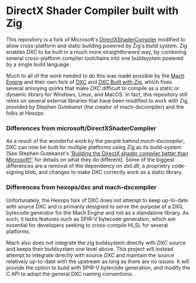 # DirectX Shader Compiler built with Zig

This repository is a fork of Microsoft's [DirectXShaderCompiler](https://github.com/microsoft/DirectXShaderCompiler) modified to allow cross-platform and static building powered by Zig's build system. Zig enables _DXC_ to be built in a much more straightforward way, by combining several cross-platform compiler toolchains into one buildsystem powered by a single build language.<br> 

Much to all of the work needed to do this was made possible by the [Mach Engine](https://github.com/hexops/mach) and their own fork of [DXC](https://github.com/hexops/DirectXShaderCompiler) and [DXC Built with Zig](https://github.com/hexops/mach-dxcompiler), which fixes several annoying quirks that make _DXC_ difficult to compile as a static or dynamic library for Windows, Linux, and MacOS. In fact, this repository still relies on several external libraries that have been modified to work with Zig, provided by Stephen Gutekanst (the creator of mach-dxcompiler) and the folks at Hexops. 

### Differences from microsoft/DirectXShaderCompiler

As a result of the wonderful work by the people behind _mach-dxcompiler_, DXC can now be built for multiple platforms using Zig as its build-system (See Stephen Gutekanst's ['Building the DirectX shader compiler better than Microsoft?'](https://devlog.hexops.com/2024/building-the-directx-shader-compiler-better-than-microsoft/) for details on what they do different). Some of the biggest differences are a removal of the dependency on _dxil.dll_, a proprietry code-signing blob, and changes to make _DXC_ correctly work as a static library. 

### Differences from hexops/dxc and mach-dxcompiler

Unfortunately, the Hexops fork of DXC does not attempt to keep up-to-date with source DXC and is primarily designed to serve the purpose of a DXIL bytecode generator for the Mach Engine and not as a standalone library. As such, it lacks features such as SPIR-V bytecode generation, which are essential for developers seeking to cross-compile HLSL for several platforms.<br>

Mach also does not integrate the zig buildsystem directly with _DXC_ source and keeps their buildsystem one level above. This project will instead attempt to integrate directly with source _DXC_ and maintain the source relatively up-to-date with the upstream as long as there are no issues. It will provide the option to build with SPIR-V bytecode generation, and modify the C API to adopt the general DXC naming conventions.
